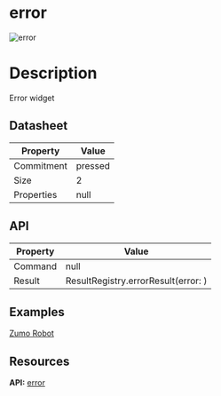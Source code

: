 # error

![error](/home/matt/Documents/codde_doc/images/error.png)

# Description

Error widget

## Datasheet

| **Property** | **Value** |
| ----- | ----- |
| Commitment | pressed |
| Size | 2 |
| Properties | null |


## API

| **Property** | **Value** |
| ----- | ----- |
| Command | null |
| Result | ResultRegistry.errorResult(error: ) |


## Examples

[Zumo Robot](https://github.com/codde-pi/codde_example)

## Resources

**API:** [error](https://github.com/codde-pi/codde_protocol/)

